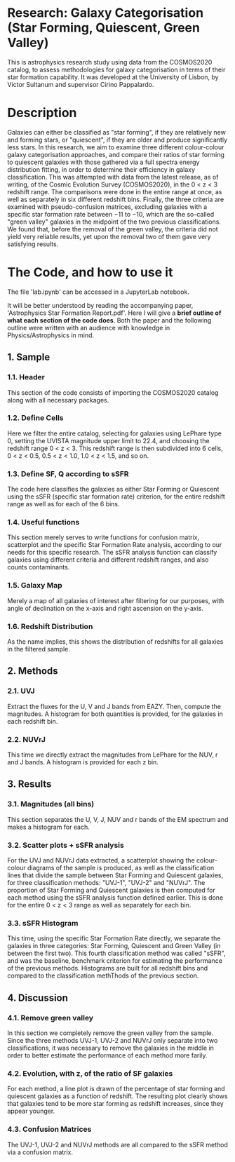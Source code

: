 # Research: Galaxy Categorisation (Star Forming, Quiescent, Green Valley)
This is astrophysics research study using data from the COSMOS2020 catalog, to assess methodologies for galaxy categorisation in terms of their star formation capability. It was developed at the University of Lisbon, by Victor Sultanum and supervisor Cirino Pappalardo.

# Description
Galaxies can either be classified as "star forming", if they are relatively new and forming stars,
or "quiescent", if they are older and produce significantly less stars. In this research, we aim to
examine three different colour-colour galaxy categorisation approaches, and compare their ratios of
star forming to quiescent galaxies with those gathered via a full spectra energy distribution fitting,
in order to determine their efficiency in galaxy classification. This was attempted with data from
the latest release, as of writing, of the Cosmic Evolution Survey (COSMOS2020), in the 0 < z < 3
redshift range. The comparisons were done in the entire range at once, as well as separately in
six different redshift bins. Finally, the three criteria are examined with pseudo-confusion matrices,
excluding galaxies with a specific star formation rate between −11 to −10, which are the so-called
"green valley" galaxies in the midpoint of the two previous classifications. We found that, before
the removal of the green valley, the criteria did not yield very reliable results, yet upon the removal
two of them gave very satisfying results.

# The Code, and how to use it
The file 'lab.ipynb' can be accessed in a JupyterLab notebook.

It will be better understood by reading the accompanying paper, 'Astrophysics Star Formation Report.pdf'. Here I will give a **brief outline of what each section of the code does**. Both the paper and the following outline were written with an audience with knowledge in Physics/Astrophysics in mind.

## 1. Sample

### 1.1. Header
 This section of the code consists of importing the COSMOS2020 catalog along with all necessary packages.

### 1.2. Define Cells
  Here we filter the entire catalog, selecting for galaxies using LePhare type 0, setting the UVISTA magnitude upper limit to 22.4, and choosing the redshift range 0 < z < 3. This redshift range is then subdivided into 6 cells, 0 < z < 0.5, 0.5 < z < 1.0, 1.0 < z < 1.5, and so on.

### 1.3. Define SF, Q according to sSFR
  The code here classifies the galaxies as either Star Forming or Quiescent using the sSFR (specific star formation rate) criterion, for the entire redshift range as well as for each of the 6 bins.

### 1.4. Useful functions
  This section merely serves to write functions for confusion matrix, scatterplot and the specific Star Formation Rate analysis, according to our needs for this specific research. The sSFR analysis function can classify galaxies using different criteria and different redshift ranges, and also counts contaminants.

### 1.5. Galaxy Map
  Merely a map of all galaxies of interest after filtering for our purposes, with angle of declination on the x-axis and right ascension on the y-axis.

### 1.6. Redshift Distribution
  As the name implies, this shows the distribution of redshifts for all galaxies in the filtered sample.

## 2. Methods

### 2.1. UVJ
  Extract the fluxes for the U, V and J bands from EAZY. Then, compute the magnitudes. A histogram for both quantities is provided, for the galaxies in each redshift bin.

### 2.2. NUVrJ
  This time we directly extract the magnitudes from LePhare for the NUV, r and J bands. A histogram is provided for each z bin.

## 3. Results

### 3.1. Magnitudes (all bins)
  This section separates the U, V, J, NUV and r bands of the EM spectrum and makes a histogram for each.

### 3.2. Scatter plots + sSFR analysis
  For the UVJ and NUVrJ data extracted, a scatterplot showing the colour-colour diagrams of the sample is produced, as well as the classification lines that divide the sample between Star Forming and Quiescent galaxies, for three classification methods: "UVJ-1", "UVJ-2" and "NUVrJ". The proportion of Star Forming and Quiescent galaxies is then computed for each method using the sSFR analysis function defined earlier. This is done for the entire 0 < z < 3 range as well as separately for each bin.

### 3.3. sSFR Histogram
  This time, using the specific Star Formation Rate directly, we separate the galaxies in three categories: Star Forming, Quiescent and Green Valley (in between the first two). This fourth classification method was called "sSFR", and was the baseline, benchmark criterion for estimating the performance of the previous methods. Histograms are built for all redshift bins and compared to the classification methThods of the previous section.

## 4. Discussion

### 4.1. Remove green valley
  In this section we completely remove the green valley from the sample. Since the three methods UVJ-1, UVJ-2 and NUVrJ only separate into two classifications, it was necessary to remove the galaxies in the middle in order to better estimate the performance of each method more farily.

### 4.2. Evolution, with z, of the ratio of SF galaxies
  For each method, a line plot is drawn of the percentage of star forming and quiescent galaxies as a function of redshift. The resulting plot clearly shows that galaxies tend to be more star forming as redshift increases, since they appear younger.

### 4.3. Confusion Matrices
  The UVJ-1, UVJ-2 and NUVrJ methods are all compared to the sSFR method via a confusion matrix.
